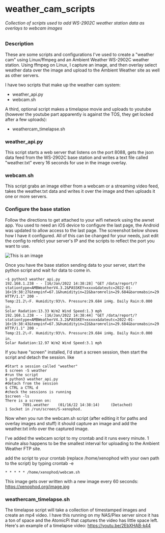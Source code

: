 # weather_cam_scripts
###### Collection of scripts used to add WS-2902C weather station data as overlays to webcam images

### Description
These are some scripts and configurations I've used to create a "weather cam" using Linux/ffmpeg and an Ambient Weather WS-2902C weather station. Using ffmpeg on Linux, I capture an image, and then overlay select weather data over the image and upload to the Ambient Weather site as well as other servers. 

I have two scripts that make up the weather cam system:
* weather_api.py
* webcam.sh

A third, optional script makes a timelapse movie and uploads to youtube (however the youtube part apparently is against the TOS, they get locked after a few uploads):
* weathercam_timelapse.sh

### weather_api.py
This script starts a web server that listens on the port 8088, gets the json data feed from the WS-2902C base station and writes a text file called "weather.txt" every 16 seconds for use in the image overlay.

### webcam.sh
This script grabs an image either from a webcam or a streaming video feed, takes the weather.txt data and writes it over the image and then uploads it one or more servers.

### Configure the base station
Follow the directions to get attached to your wifi network using the awnet app. You used to need an iOS device to configure the last page, the Android was updated to allow access to the last page. The screenshot below shows how I have it configured. All of this can be changed for your needs, just edit the config to refelct your server's IP and the scripts to reflect the port you want to use.

![This is an image](https://xenophod.org/awnet.png)

Once you have the base station sending data to your server, start the python script and wait for data to come in.

```
~$ python3 weather_api.py
192.168.1.238 - - [16/Jan/2022 14:38:28] "GET /data/report/?stationtype=AMBWeatherV4.3.2&PASSKEY=xxxx&dateutc=2022-01-16+19:38:27&tempinf=67.1&humidityin=22&baromrelin=29.684&baromabsin=29.752&tempf=21.2&battout=1&humidity=93&winddir=263&windspeedmph=1.3&windgustmph=3.4&maxdailygust=9.2&hourlyrainin=0.000&eventrainin=0.000&dailyrainin=0.000&weeklyrainin=0.000&monthlyrainin=3.441&totalrainin=23.720&solarradiation=13.33&uv=0&temp2f=68.4&humidity2=26&batt2=1&batt_co2=1 HTTP/1.1" 200 -
Temp:21.2\‹F. Humidity:93\%. Pressure:29.684 inHg. Daily Rain:0.000 in.
Solar Radation:13.33 W/m2 Wind Speed:1.3 mph
192.168.1.238 - - [16/Jan/2022 14:38:44] "GET /data/report/?stationtype=AMBWeatherV4.3.2&PASSKEY=xxxxx&dateutc=2022-01-16+19:38:43&tempinf=67.3&humidityin=22&baromrelin=29.684&baromabsin=29.752&tempf=21.2&battout=1&humidity=93&winddir=272&windspeedmph=3.1&windgustmph=4.5&maxdailygust=9.2&hourlyrainin=0.000&eventrainin=0.000&dailyrainin=0.000&weeklyrainin=0.000&monthlyrainin=3.441&totalrainin=23.720&solarradiation=12.97&uv=0&temp2f=68.4&humidity2=26&batt2=1&batt_co2=1 HTTP/1.1" 200 -
Temp:21.2\‹F. Humidity:93\%. Pressure:29.684 inHg. Daily Rain:0.000 in.
Solar Radation:12.97 W/m2 Wind Speed:3.1 mph
```

If you have "screen" installed, I'd start a screen session, then start the script and detach the session. like
```
#Start a session called "weather"
$ screen -S weather
#run the script
$ python3 weather_api.py
#detach from the session
$ CTRL a CTRL d
#check the sessions is running
$screen -ls
There is a screen on:
        7891.weather    (01/16/22 14:38:14)     (Detached)
1 Socket in /run/screen/S-xenophod.
```

Now when you run the webcam.sh script (after editing it for paths and overlay images and stuff) it should capture an image and add the weather.txt info over the captured image.

I've added the webcam script to my crontab and it runs every minute. 1 minute also happens to be the smallest interval for uploading to the Ambient Weather FTP site.

add the script to your crontab (replace /home/xenophod with your own path to the script) by typing crontab -e
```
* * * * * /home/xenophod/webcam.sh
```

This image gets over written with a new image every 60 seconds: https://xenophod.org/image.jpg

### weathercam_timelapse.sh
The timelapse script will take a collection of timestamped images and create an mp4 video. I have this running on my NAS/Plex server since it has a ton of space and the AtomicPi that captures the video has little space left. Here's an example of a timelapse video: https://youtu.be/2EbXHAB-k44

